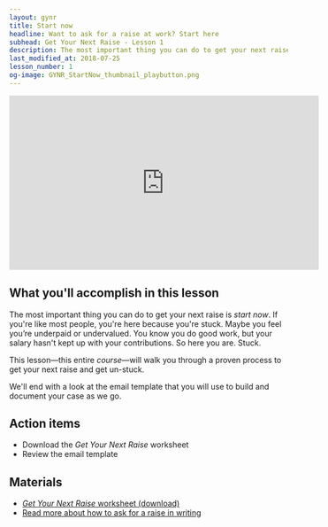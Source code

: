 ```yaml
---
layout: gynr
title: Start now
headline: Want to ask for a raise at work? Start here
subhead: Get Your Next Raise - Lesson 1
description: The most important thing you can do to get your next raise is start now. Here's how to start.
last_modified_at: 2018-07-25
lesson_number: 1
og-image: GYNR_StartNow_thumbnail_playbutton.png
---
```

<iframe width="560" height="315" src="https://www.youtube.com/embed/f2FD3wOeTlw" title="Get Your Next Raise: Start Now" frameborder="0" allow="accelerometer; autoplay; clipboard-write; encrypted-media; gyroscope; picture-in-picture" allowfullscreen></iframe>

## What you'll accomplish in this lesson

The most important thing you can do to get your next raise is _start now_. If you're like most people, you're here because you're stuck. Maybe you feel you’re underpaid or undervalued. You know you do good work, but your salary hasn't kept up with your contributions. So here you are. Stuck.

This lesson—this entire _course_—will walk you through a proven process to get your next raise and get un-stuck.

We'll end with a look at the email template that you will use to build and document your case as we go.

## Action items

*   Download the _Get Your Next Raise_ worksheet
*   Review the email template

## Materials

*   [_Get Your Next Raise_ worksheet (download)](/download/GetYourNextRaise_Worksheet.docx)
*   [Read more about how to ask for a raise in writing](/salary-increase-letter-sample/)

